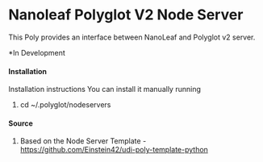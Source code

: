 # Nanoleaf Polyglot V2 Node Server

This Poly provides an interface between NanoLeaf and Polyglot v2 server. 

*In Development

#### Installation

Installation instructions
You can install it manually running

1. cd ~/.polyglot/nodeservers

#### Source

1. Based on the Node Server Template - https://github.com/Einstein42/udi-poly-template-python
